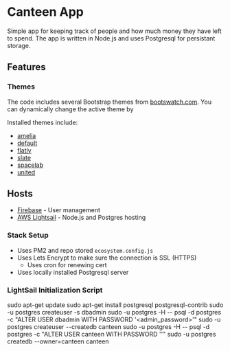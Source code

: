 # Canteen App
Simple app for keeping track of people and how much money they have left to spend.
The app is written in Node.js and uses Postgresql for persistant storage.

## Features
### Themes
The code includes several Bootstrap themes from [bootswatch.com](http://bootswatch.com/). You can dynamically change the active theme by <to be determined later>

Installed themes include:

* [amelia](http://bootswatch.com/amelia)
* [default](http://bootswatch.com/default)
* [flatly](http://bootswatch.com/flatly)
* [slate](http://bootswatch.com/slate)
* [spacelab](http://bootswatch.com/spacelab)
* [united](http://bootswatch.com/united)

## Hosts
* [Firebase](https://console.firebase.google.com/u/1/project/canteen-13d35/overview) - User management
* [AWS Lightsail](https://lightsail.aws.amazon.com/ls/webapp/us-east-1/instances/Canteen-Production/connect) - Node.js and Postgres hosting

### Stack Setup
- Uses PM2 and repo stored `ecosystem.config.js`
- Uses Lets Encrypt to make sure the connection is SSL (HTTPS)
	- Uses cron for renewing cert
- Uses locally installed Postgresql server

### LightSail Initialization Script
sudo apt-get update
sudo apt-get install postgresql postgresql-contrib
sudo -u postgres createuser -s dbadmin
sudo -u postgres -H -- psql -d postgres -c "ALTER USER dbadmin WITH PASSWORD '<admin_password>'"
sudo -u postgres createuser --createdb canteen
sudo -u postgres -H -- psql -d postgres -c "ALTER USER canteen WITH PASSWORD '<password>'"
sudo -u postgres createdb --owner=canteen canteen

